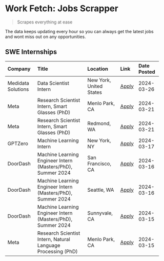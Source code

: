 # Work Fetch: Jobs Scrapper
> Scrapes everything at ease

The data keeps updating every hour so you can always get the latest jobs and wont miss out on any opportunities.

## SWE Internships
<!--START_SECTION:workfetch-->
| Company            | Title                                                        | Location                | Link                                                                                                                                                                                                                                                                     | Date Posted   |
|:-------------------|:-------------------------------------------------------------|:------------------------|:-------------------------------------------------------------------------------------------------------------------------------------------------------------------------------------------------------------------------------------------------------------------------|:--------------|
| Medidata Solutions | Data Scientist Intern                                        | New York, United States | [Apply](https://www.linkedin.com/jobs/view/data-scientist-intern-at-medidata-solutions-3810253704?position=10&pageNum=0&refId=qhn%2FFeh9ps06l1JGfH64Cw%3D%3D&trackingId=64b9SKwV%2FrUgT94m1bNlEA%3D%3D&trk=public_jobs_jserp-result_search-card)                         | 2024-03-26    |
| Meta               | Research Scientist Intern, Smart Glasses (PhD)               | Menlo Park, CA          | [Apply](https://www.linkedin.com/jobs/view/research-scientist-intern-smart-glasses-phd-at-meta-3811308332?position=8&pageNum=0&refId=qhn%2FFeh9ps06l1JGfH64Cw%3D%3D&trackingId=6aJGnUzgDmWQWjTbBAbqwQ%3D%3D&trk=public_jobs_jserp-result_search-card)                    | 2024-03-21    |
| Meta               | Research Scientist Intern, Smart Glasses (PhD)               | Redmond, WA             | [Apply](https://www.linkedin.com/jobs/view/research-scientist-intern-smart-glasses-phd-at-meta-3811304794?position=12&pageNum=0&refId=qhn%2FFeh9ps06l1JGfH64Cw%3D%3D&trackingId=Hc17Kmd9Pa4r6DDcq6%2F9vQ%3D%3D&trk=public_jobs_jserp-result_search-card)                 | 2024-03-21    |
| GPTZero            | Machine Learning Intern                                      | New York, NY            | [Apply](https://www.linkedin.com/jobs/view/machine-learning-intern-at-gptzero-3860723963?position=9&pageNum=0&refId=qhn%2FFeh9ps06l1JGfH64Cw%3D%3D&trackingId=%2FO4k2P4UComX1TgN1HS9ig%3D%3D&trk=public_jobs_jserp-result_search-card)                                   | 2024-03-17    |
| DoorDash           | Machine Learning Engineer Intern (Masters/PhD), Summer 2024  | San Francisco, CA       | [Apply](https://www.linkedin.com/jobs/view/machine-learning-engineer-intern-masters-phd-summer-2024-at-doordash-3736457737?position=3&pageNum=0&refId=qhn%2FFeh9ps06l1JGfH64Cw%3D%3D&trackingId=R2vgEMgaEHUt8Lzb5iR1Qg%3D%3D&trk=public_jobs_jserp-result_search-card)   | 2024-03-16    |
| DoorDash           | Machine Learning Engineer Intern (Masters/PhD), Summer 2024  | Seattle, WA             | [Apply](https://www.linkedin.com/jobs/view/machine-learning-engineer-intern-masters-phd-summer-2024-at-doordash-3736455966?position=4&pageNum=0&refId=qhn%2FFeh9ps06l1JGfH64Cw%3D%3D&trackingId=pTdCsUp8FgsJRFh9Y6Gy7Q%3D%3D&trk=public_jobs_jserp-result_search-card)   | 2024-03-16    |
| DoorDash           | Machine Learning Engineer Intern (Masters/PhD), Summer 2024  | Sunnyvale, CA           | [Apply](https://www.linkedin.com/jobs/view/machine-learning-engineer-intern-masters-phd-summer-2024-at-doordash-3736454973?position=2&pageNum=0&refId=qhn%2FFeh9ps06l1JGfH64Cw%3D%3D&trackingId=XBezjhY3XgEzuVr%2FzTJ2ag%3D%3D&trk=public_jobs_jserp-result_search-card) | 2024-03-15    |
| Meta               | Research Scientist Intern, Natural Language Processing (PhD) | Menlo Park, CA          | [Apply](https://www.linkedin.com/jobs/view/research-scientist-intern-natural-language-processing-phd-at-meta-3858718375?position=11&pageNum=0&refId=qhn%2FFeh9ps06l1JGfH64Cw%3D%3D&trackingId=uHL2oacvXpYlro8Tyxd8Tg%3D%3D&trk=public_jobs_jserp-result_search-card)     | 2024-03-15    |
<!--END_SECTION:workfetch-->

